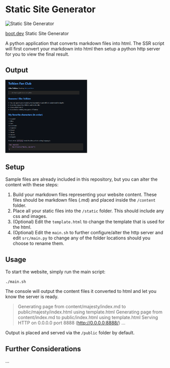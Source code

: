 # Static Site Generator
<img src="ssg.jpeg" width="256" alt="Static Site Generator">

[boot.dev](https://boot.dev) Static Site Generator

A python application that converts markdown files into html. The SSR script will first convert your markdown into html then setup a python http server for you to view the final result.

## Output

<img src="sample_html.png" width="256" alt="Sample HTML">

## Setup

Sample files are already included in this repository, but you can alter the content with these steps:

1. Build your markdown files representing your website content. These files should be markdown files (.md) and placed inside the `/content` folder.
2. Place all your static files into the `/static` folder. This should include any css and images.
3. (Optional) Edit the `template.html` to change the template that is used for the html.
4. (Optional) Edit the `main.sh` to further configure/alter the http server and edit `src/main.py` to change any of the folder locations should you choose to rename them.

## Usage

To start the website, simply run the main script:

```
./main.sh
```

The console will output the content files it converted to html and let you know the server is ready.

> Generating page from content/majesty/index.md to public/majesty/index.html using template.html
> Generating page from content/index.md to public/index.html using template.html
> Serving HTTP on 0.0.0.0 port 8888 (http://0.0.0.0:8888/) ...

Output is placed and served via the `/public` folder by default.

## Further Considerations

...
